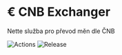 # € CNB Exchanger
Nette služba pro převod měn dle ČNB

![Actions](https://github.com/liquiddesign/cnb-exchanger/actions/workflows/php.yml/badge.svg)
![Release](https://img.shields.io/github/v/release/liquiddesign/cnb-exchanger)